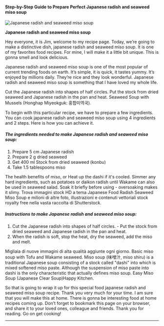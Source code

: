             

#### Step-by-Step Guide to Prepare Perfect Japanese radish and seaweed miso soup

![Japanese radish and seaweed miso soup](https://img-global.cpcdn.com/recipes/83d48f84abd11b98/751x532cq70/japanese-radish-and-seaweed-miso-soup-recipe-main-photo.jpg)

**Japanese radish and seaweed miso soup**

Hey everyone, it is Jim, welcome to my recipe page. Today, we’re going to make a distinctive dish, japanese radish and seaweed miso soup. It is one of my favorites food recipes. For mine, I will make it a little bit unique. This is gonna smell and look delicious.

Japanese radish and seaweed miso soup is one of the most popular of current trending foods on earth. It’s simple, it is quick, it tastes yummy. It’s enjoyed by millions daily. They’re nice and they look wonderful. Japanese radish and seaweed miso soup is something that I have loved my whole life.

Cut the Japanese radish into shapes of half circles. Put the stock from dried seaweed and Japanese radish in the pan and heat. Seaweed Soup with Mussels (Honghap Miyeokguk: 홍합미역국).

To begin with this particular recipe, we have to prepare a few ingredients. You can cook japanese radish and seaweed miso soup using 4 ingredients and 2 steps. Here is how you can achieve it.

##### The ingredients needed to make Japanese radish and seaweed miso soup:

1.  Prepare 5 cm Japanese radish
2.  Prepare 2 g dried seaweed
3.  Get 400 ml Stock from dried seaweed (konbu)
4.  Take 1.5 tablespoons miso

The health benefits of miso, or Heat up the dashi if it's cooled. Simmer any hard ingredients, such as potatoes or daikon radish until Wakame can also be used in seaweed salad. Soak it briefly before using - oversoaking makes it slimy. Trova immagini stock HD a tema Japanese Food Radish Seaweed Miso Soup e milioni di altre foto, illustrazioni e contenuti vettoriali stock royalty free nella vasta raccolta di Shutterstock.

##### Instructions to make Japanese radish and seaweed miso soup:

1.  Cut the Japanese radish into shapes of half circles. - Put the stock from dried seaweed and Japanese radish in the pan and heat.
2.  When the radish is soft, stop the heat, dry the seaweed, add the miso and melt.

Migliaia di nuove immagini di alta qualità aggiunte ogni giorno. Basic miso soup with Tofu and Wakame seaweed. Miso soup (味噌汁, miso shiru) is a traditional Japanese soup consisting of a stock called "dashi" into which is mixed softened miso paste. Although the suspension of miso paste into dashi is the only characteristic that actually defines miso soup. Easy Miso Soup (Japanese Clear Soup)Happy Kitchen.

So that is going to wrap it up for this special food japanese radish and seaweed miso soup recipe. Thank you very much for your time. I am sure that you will make this at home. There is gonna be interesting food at home recipes coming up. Don’t forget to bookmark this page on your browser, and share it to your loved ones, colleague and friends. Thank you for reading. Go on get cooking!

* * *